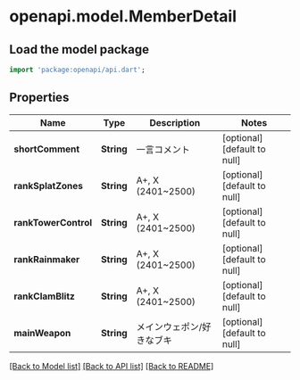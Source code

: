 # openapi.model.MemberDetail

## Load the model package
```dart
import 'package:openapi/api.dart';
```

## Properties
Name | Type | Description | Notes
------------ | ------------- | ------------- | -------------
**shortComment** | **String** | 一言コメント | [optional] [default to null]
**rankSplatZones** | **String** | A+, X (2401~2500) | [optional] [default to null]
**rankTowerControl** | **String** | A+, X (2401~2500) | [optional] [default to null]
**rankRainmaker** | **String** | A+, X (2401~2500) | [optional] [default to null]
**rankClamBlitz** | **String** | A+, X (2401~2500) | [optional] [default to null]
**mainWeapon** | **String** | メインウェポン/好きなブキ | [optional] [default to null]

[[Back to Model list]](../README.md#documentation-for-models) [[Back to API list]](../README.md#documentation-for-api-endpoints) [[Back to README]](../README.md)


